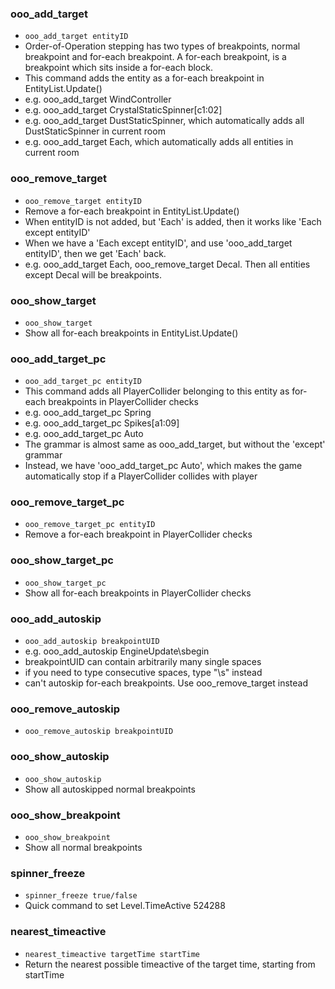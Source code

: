 ### ooo_add_target
- `ooo_add_target entityID`
- Order-of-Operation stepping has two types of breakpoints, normal breakpoint and for-each breakpoint. A for-each breakpoint, is a breakpoint which sits inside a for-each block.
- This command adds the entity as a for-each breakpoint in EntityList.Update()
- e.g. ooo_add_target WindController
- e.g. ooo_add_target CrystalStaticSpinner[c1:02]
- e.g. ooo_add_target DustStaticSpinner, which automatically adds all DustStaticSpinner in current room
- e.g. ooo_add_target Each, which automatically adds all entities in current room

### ooo_remove_target
- `ooo_remove_target entityID`
- Remove a for-each breakpoint in EntityList.Update()
- When entityID is not added, but 'Each' is added, then it works like 'Each except entityID'
- When we have a 'Each except entityID', and use 'ooo_add_target entityID', then we get 'Each' back.
- e.g. ooo_add_target Each, ooo_remove_target Decal. Then all entities except Decal will be breakpoints.

### ooo_show_target
- `ooo_show_target`
- Show all for-each breakpoints in EntityList.Update()

### ooo_add_target_pc
- `ooo_add_target_pc entityID`
- This command adds all PlayerCollider belonging to this entity as for-each breakpoints in PlayerCollider checks
- e.g. ooo_add_target_pc Spring
- e.g. ooo_add_target_pc Spikes[a1:09]
- e.g. ooo_add_target_pc Auto
- The grammar is almost same as ooo_add_target, but without the 'except' grammar
- Instead, we have 'ooo_add_target_pc Auto', which makes the game automatically stop if a PlayerCollider collides with player

### ooo_remove_target_pc
- `ooo_remove_target_pc entityID`
- Remove a for-each breakpoint in PlayerCollider checks

### ooo_show_target_pc
- `ooo_show_target_pc`
- Show all for-each breakpoints in PlayerCollider checks

### ooo_add_autoskip
- `ooo_add_autoskip breakpointUID`
- e.g. ooo_add_autoskip EngineUpdate\sbegin
- breakpointUID can contain arbitrarily many single spaces
- if you need to type consecutive spaces, type "\s" instead
- can't autoskip for-each breakpoints. Use ooo_remove_target instead

### ooo_remove_autoskip
- `ooo_remove_autoskip breakpointUID`

### ooo_show_autoskip
- `ooo_show_autoskip`
- Show all autoskipped normal breakpoints

### ooo_show_breakpoint
- `ooo_show_breakpoint`
- Show all normal breakpoints

### spinner_freeze
- `spinner_freeze true/false`
- Quick command to set Level.TimeActive 524288

### nearest_timeactive
- `nearest_timeactive targetTime startTime`
- Return the nearest possible timeactive of the target time, starting from startTime